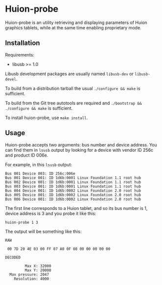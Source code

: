 Huion-probe
===========

Huion-probe is an utility retrieving and displaying parameters of Huion
graphics tablets, while at the same time enabling proprietary mode.

Installation
------------

Requirements:

* libusb >= 1.0

Libusb development packages are usually named `libusb-dev` or `libusb-devel`.

To build from a distribution tarball the usual `./configure && make`
is sufficient.

To build from the Git tree autotools are required and `./bootstrap &&
./configure && make` is sufficient.

To install huion-probe, use `make install`.

Usage
-----

Huion-probe accepts two arguments: bus number and device address. You can find
them in `lsusb` output by looking for a device with vendor ID 256c and product
ID 006e.

For example, in this `lsusb` output:

    Bus 001 Device 003: ID 256c:006e  
    Bus 001 Device 001: ID 1d6b:0001 Linux Foundation 1.1 root hub
    Bus 002 Device 001: ID 1d6b:0001 Linux Foundation 1.1 root hub
    Bus 003 Device 001: ID 1d6b:0001 Linux Foundation 1.1 root hub
    Bus 004 Device 001: ID 1d6b:0002 Linux Foundation 2.0 root hub
    Bus 005 Device 001: ID 1d6b:0002 Linux Foundation 2.0 root hub
    Bus 006 Device 001: ID 1d6b:0002 Linux Foundation 2.0 root hub

The first line corresponds to a Huion tablet, and so its bus number is 1,
device address is 3 and you probe it like this:

    huion-probe 1 3

The output will be something like this:

    RAW

     00 7D 20 4E 03 00 FF 07 A0 0F 08 00 00 00 00 00

    DECODED

             Max X: 32000
             Max Y: 20000
      Max pressure: 2047
        Resolution: 4000
